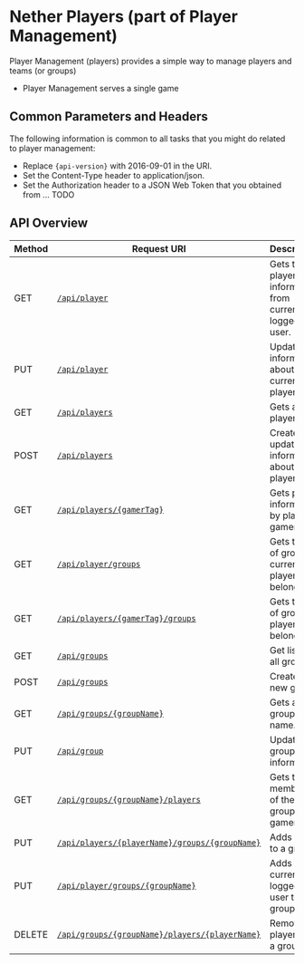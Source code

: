 # Nether Players (part of Player Management)

Player Management (players) provides a simple way to manage players and teams (or groups)
* Player Management serves a single game


## Common Parameters and Headers

The following information is common to all tasks that you might do related to player management:

* Replace `{api-version}` with 2016-09-01 in the URI.
* Set the Content-Type header to application/json.
* Set the Authorization header to a JSON Web Token that you obtained from ... TODO

## API Overview

|Method | Request URI   | Description |
|-------|---------------|-------------|
|GET|[`/api/player`](get-current-player.md)|Gets the player information from currently logged in user.|
|PUT|[`/api/player`](put-current-player.md)|Updates information about the current player.|
|GET|[`/api/players`](get-all-players.md)|Gets all players.|
|POST|[`/api/players`](add-new-player.md)|Creates or updates information about a player.|
|GET|[`/api/players/{gamerTag}`](get-player-by-gamertag.md)|Gets player information by player's gamer tag.|
|GET|[`/api/player/groups`](get-current-player-groups.md)|Gets the list of groups current player belongs to.|
|GET|[`/api/players/{gamerTag}/groups`](get-player-groups.md)|Gets the list of groups a player belongs to.|
|GET|[`/api/groups`](get-all-groups.md)|Get list of all groups.|
|POST|[`/api/groups`](add-new-group.md)|Creates a new group.|
|GET|[`/api/groups/{groupName}`](get-group-by-name.md)|Gets a group by name.|
|PUT|[`/api/group`](put-group.md)|Updates group information.|
|GET|[`/api/groups/{groupName}/players`](get-group-members.md)|Gets the members of the group as gamertags.|
|PUT|[`/api/players/{playerName}/groups/{groupName}`](add-player-to-group.md)|Adds player to a group.|
|PUT|[`/api/player/groups/{groupName}`](add-current-player-to-group.md)|Adds currently logged in user to a group.|
|DELETE|[`/api/groups/{groupName}/players/{playerName}`](delete-player-from-group.md)|Removes player from a group.|   
